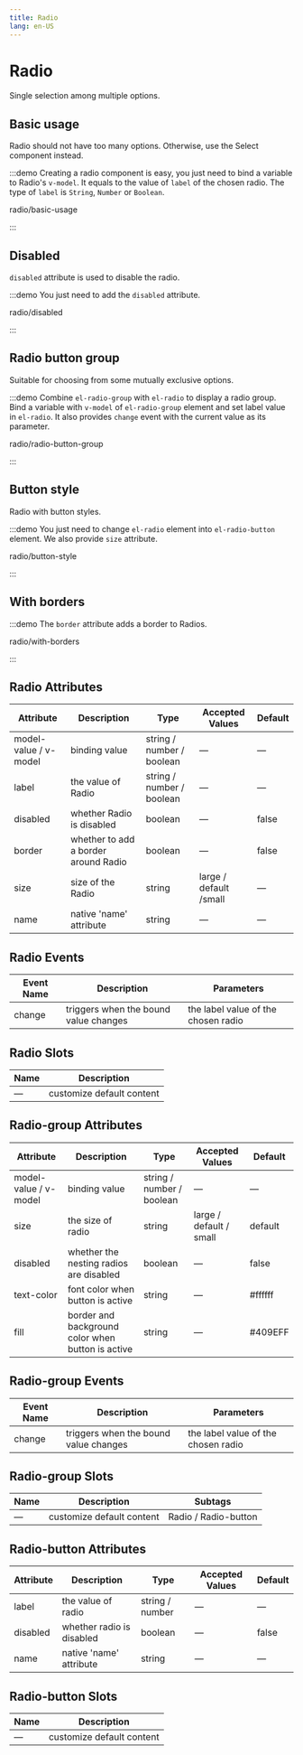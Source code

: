 ```yaml
---
title: Radio
lang: en-US
---
```


# Radio

Single selection among multiple options.

## Basic usage

Radio should not have too many options. Otherwise, use the Select component instead.

:::demo Creating a radio component is easy, you just need to bind a variable to Radio's `v-model`. It equals to the value of `label` of the chosen radio. The type of `label` is `String`, `Number` or `Boolean`.

radio/basic-usage

:::

## Disabled

`disabled` attribute is used to disable the radio.

:::demo You just need to add the `disabled` attribute.

radio/disabled

:::

## Radio button group

Suitable for choosing from some mutually exclusive options.

:::demo Combine `el-radio-group` with `el-radio` to display a radio group. Bind a variable with `v-model` of `el-radio-group` element and set label value in `el-radio`. It also provides `change` event with the current value as its parameter.

radio/radio-button-group

:::

## Button style

Radio with button styles.

:::demo You just need to change `el-radio` element into `el-radio-button` element. We also provide `size` attribute.

radio/button-style

:::

## With borders

:::demo The `border` attribute adds a border to Radios.

radio/with-borders

:::

## Radio Attributes

| Attribute             | Description                          | Type                      | Accepted Values        | Default |
| --------------------- | ------------------------------------ | ------------------------- | ---------------------- | ------- |
| model-value / v-model | binding value                        | string / number / boolean | —                      | —       |
| label                 | the value of Radio                   | string / number / boolean | —                      | —       |
| disabled              | whether Radio is disabled            | boolean                   | —                      | false   |
| border                | whether to add a border around Radio | boolean                   | —                      | false   |
| size                  | size of the Radio                    | string                    | large / default /small | —       |
| name                  | native 'name' attribute              | string                    | —                      | —       |

## Radio Events

| Event Name | Description                           | Parameters                          |
| ---------- | ------------------------------------- | ----------------------------------- |
| change     | triggers when the bound value changes | the label value of the chosen radio |

## Radio Slots

| Name | Description               |
| ---- | ------------------------- |
| —    | customize default content |

## Radio-group Attributes

| Attribute             | Description                                       | Type                      | Accepted Values          | Default |
| --------------------- | ------------------------------------------------- | ------------------------- | ------------------------ | ------- |
| model-value / v-model | binding value                                     | string / number / boolean | —                        | —       |
| size                  | the size of radio                                 | string                    | large / default / small  | default |
| disabled              | whether the nesting radios are disabled           | boolean                   | —                        | false   |
| text-color            | font color when button is active                  | string                    | —                        | #ffffff |
| fill                  | border and background color when button is active | string                    | —                        | #409EFF |

## Radio-group Events

| Event Name | Description                           | Parameters                          |
| ---------- | ------------------------------------- | ----------------------------------- |
| change     | triggers when the bound value changes | the label value of the chosen radio |

## Radio-group Slots

| Name | Description               | Subtags              |
| ---- | ------------------------- | -------------------- |
| —    | customize default content | Radio / Radio-button |

## Radio-button Attributes

| Attribute | Description               | Type            | Accepted Values | Default |
| --------- | ------------------------- | --------------- | --------------- | ------- |
| label     | the value of radio        | string / number | —               | —       |
| disabled  | whether radio is disabled | boolean         | —               | false   |
| name      | native 'name' attribute   | string          | —               | —       |

## Radio-button Slots

| Name | Description               |
| ---- | ------------------------- |
| —    | customize default content |
